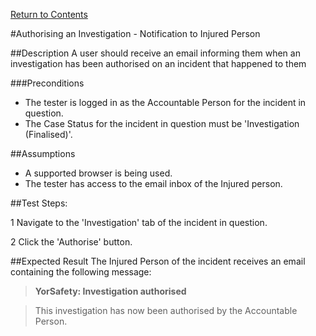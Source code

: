 [Return to Contents](https://github.com/infojam-james/test-cases/blob/master/Contents.md)

#Authorising an Investigation - Notification to Injured Person

##Description
A user should receive an email informing them when an investigation has been authorised on an incident that happened to them

###Preconditions 
+ The tester is logged in as the Accountable Person for the incident in question.
+ The Case Status for the incident in question must be 'Investigation (Finalised)'.

##Assumptions
+ A supported browser is being used.
+ The tester has access to the email inbox of the Injured person.

##Test Steps:

1 Navigate to the 'Investigation' tab of the incident in question.

2 Click the 'Authorise' button.

##Expected Result
The Injured Person of the incident receives an email containing the following message:

>**YorSafety: Investigation authorised**

>This investigation has now been authorised by the Accountable Person.
